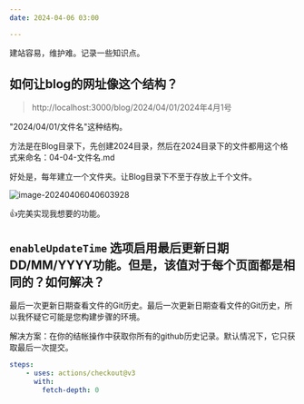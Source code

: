 ```yaml
---
date: 2024-04-06 03:00

---
```


建站容易，维护难。记录一些知识点。

## 如何让blog的网址像这个结构？

> http://localhost:3000/blog/2024/04/01/2024年4月1号

"2024/04/01/文件名"这种结构。

方法是在Blog目录下，先创建2024目录，然后在2024目录下的文件都用这个格式来命名：04-04-文件名.md

好处是，每年建立一个文件夹。让Blog目录下不至于存放上千个文件。

![image-20240406040603928](https://docu-1319658309.cos.ap-guangzhou.myqcloud.com/image-20240406040603928.png)

:+1:完美实现我想要的功能。

## `enableUpdateTime` 选项启用最后更新日期DD/MM/YYYY功能。但是，该值对于每个页面都是相同的？如何解决？

最后一次更新日期查看文件的Git历史。最后一次更新日期查看文件的Git历史，所以我怀疑它可能是您构建步骤的环境。

解决方案：在你的结帐操作中获取你所有的github历史记录。默认情况下，它只获取最后一次提交。

```yaml
steps:
    - uses: actions/checkout@v3
      with:
        fetch-depth: 0
```
